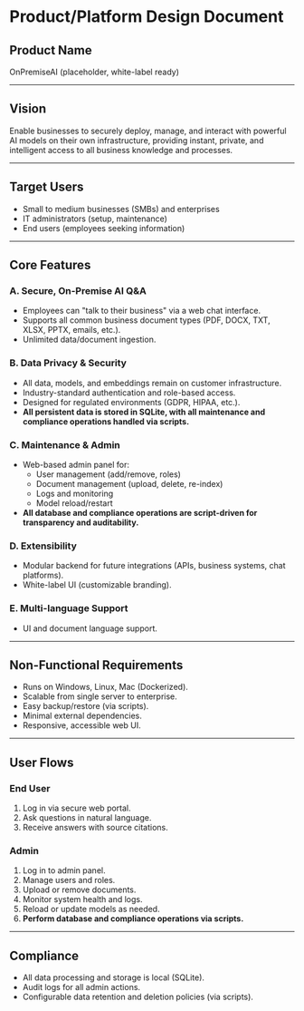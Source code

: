 # Product/Platform Design Document

## Product Name
OnPremiseAI (placeholder, white-label ready)

---

## Vision
Enable businesses to securely deploy, manage, and interact with powerful AI models on their own infrastructure, providing instant, private, and intelligent access to all business knowledge and processes.

---

## Target Users
- Small to medium businesses (SMBs) and enterprises
- IT administrators (setup, maintenance)
- End users (employees seeking information)

---

## Core Features

### A. Secure, On-Premise AI Q&A
- Employees can "talk to their business" via a web chat interface.
- Supports all common business document types (PDF, DOCX, TXT, XLSX, PPTX, emails, etc.).
- Unlimited data/document ingestion.

### B. Data Privacy & Security
- All data, models, and embeddings remain on customer infrastructure.
- Industry-standard authentication and role-based access.
- Designed for regulated environments (GDPR, HIPAA, etc.).
- **All persistent data is stored in SQLite, with all maintenance and compliance operations handled via scripts.**

### C. Maintenance & Admin
- Web-based admin panel for:
  - User management (add/remove, roles)
  - Document management (upload, delete, re-index)
  - Logs and monitoring
  - Model reload/restart
- **All database and compliance operations are script-driven for transparency and auditability.**

### D. Extensibility
- Modular backend for future integrations (APIs, business systems, chat platforms).
- White-label UI (customizable branding).

### E. Multi-language Support
- UI and document language support.

---

## Non-Functional Requirements
- Runs on Windows, Linux, Mac (Dockerized).
- Scalable from single server to enterprise.
- Easy backup/restore (via scripts).
- Minimal external dependencies.
- Responsive, accessible web UI.

---

## User Flows

### End User
1. Log in via secure web portal.
2. Ask questions in natural language.
3. Receive answers with source citations.

### Admin
1. Log in to admin panel.
2. Manage users and roles.
3. Upload or remove documents.
4. Monitor system health and logs.
5. Reload or update models as needed.
6. **Perform database and compliance operations via scripts.**

---

## Compliance
- All data processing and storage is local (SQLite).
- Audit logs for all admin actions.
- Configurable data retention and deletion policies (via scripts). 